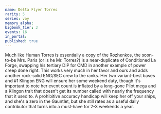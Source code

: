 ```yaml
---
name: Delta Flyer Torres
rarity: 5
series: voy
memory_alpha:
bigbook_tier: 3
events: 16
in_portal:
published: true
---
```


Much like Human Torres is essentially a copy of the Rozhenkos, the soon-to-be Mrs. Paris (or is he Mr. Torres?) is a near-duplicate of Conditioned La Forge, swapping his tertiary DIP for CMD in another example of power creep done right. This works very much in her favor and ours and adds another rock-solid ENG/SEC crew to the ranks. Her two variant-best bases and #1 Klingon ENG will ensure her some weekend duty, though it's important to note her event count is inflated by a long-gone Pilot mega and a Klingon trait that doesn't get its number called with nearly the frequency that it used to. A prohibitive accuracy handicap will keep her off your ships, and she's a zero in the Gauntlet, but she still rates as a useful daily contributor that turns into a must-have for 2-3 weekends a year.
